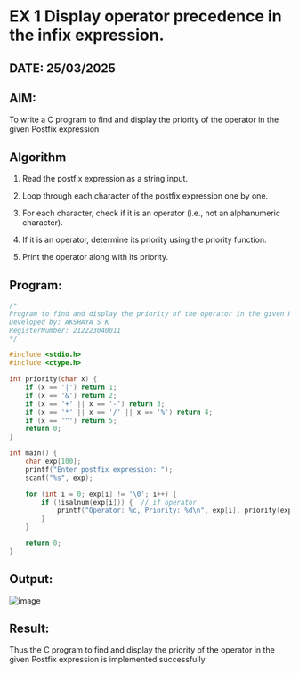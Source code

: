 # EX 1 Display operator precedence in the infix expression.
## DATE: 25/03/2025
## AIM:
To write a C program to find and display the priority of the operator in the given Postfix expression

## Algorithm

1. Read the postfix expression as a string input.

2. Loop through each character of the postfix expression one by one.

3. For each character, check if it is an operator (i.e., not an alphanumeric character).

4. If it is an operator, determine its priority using the priority function.

5. Print the operator along with its priority.



## Program:
```C
/*
Program to find and display the priority of the operator in the given Postfix expression
Developed by: AKSHAYA S K
RegisterNumber: 212223040011
*/

#include <stdio.h>
#include <ctype.h>

int priority(char x) {
    if (x == '|') return 1;
    if (x == '&') return 2;
    if (x == '+' || x == '-') return 3;
    if (x == '*' || x == '/' || x == '%') return 4;
    if (x == '^') return 5;
    return 0;
}

int main() {
    char exp[100];
    printf("Enter postfix expression: ");
    scanf("%s", exp);

    for (int i = 0; exp[i] != '\0'; i++) {
        if (!isalnum(exp[i])) {  // if operator
            printf("Operator: %c, Priority: %d\n", exp[i], priority(exp[i]));
        }
    }

    return 0;
}
```

## Output:
![image](https://github.com/user-attachments/assets/53b08283-5932-4fa2-b6cb-8384790b2175)

## Result:
Thus the C program to find and display the priority of the operator in the given Postfix expression is implemented successfully
